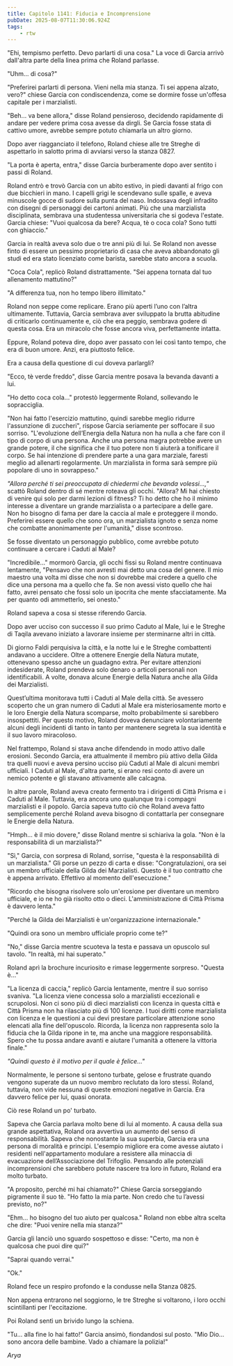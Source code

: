 ```yaml
---
title: Capitolo 1141: Fiducia e Incomprensione
pubDate: 2025-08-07T11:30:06.924Z
tags:
    - rtw
---
```





















"Ehi, tempismo perfetto. Devo parlarti di una cosa." La voce di Garcia arrivò dall'altra parte della linea prima che Roland parlasse.






"Uhm... di cosa?"






"Preferirei parlarti di persona. Vieni nella mia stanza. Ti sei appena alzato, vero?" chiese Garcia con condiscendenza, come se dormire fosse un'offesa capitale per i marzialisti.






"Beh... va bene allora," disse Roland pensieroso, decidendo rapidamente di andare per vedere prima cosa avesse da dirgli. Se Garcia fosse stata di cattivo umore, avrebbe sempre potuto chiamarla un altro giorno.






Dopo aver riagganciato il telefono, Roland chiese alle tre Streghe di aspettarlo in salotto prima di avviarsi verso la stanza 0827.






"La porta è aperta, entra," disse Garcia burberamente dopo aver sentito i passi di Roland.






Roland entrò e trovò Garcia con un abito estivo, in piedi davanti al frigo con due bicchieri in mano. I capelli grigi le scendevano sulle spalle, e aveva minuscole gocce di sudore sulla punta del naso. Indossava degli infradito con disegni di personaggi dei cartoni animati. Più che una marzialista disciplinata, sembrava una studentessa universitaria che si godeva l'estate. Garcia chiese: "Vuoi qualcosa da bere? Acqua, tè o coca cola? Sono tutti con ghiaccio."






Garcia in realtà aveva solo due o tre anni più di lui. Se Roland non avesse finto di essere un pessimo proprietario di casa che aveva abbandonato gli studi ed era stato licenziato come barista, sarebbe stato ancora a scuola.






"Coca Cola", replicò Roland distrattamente. "Sei appena tornata dal tuo allenamento mattutino?"






"A differenza tua, non ho tempo libero illimitato."






Roland non seppe come replicare. Erano più aperti l’uno con l’altra ultimamente. Tuttavia, Garcia sembrava aver sviluppato la brutta abitudine di criticarlo continuamente e, ciò che era peggio, sembrava godere di questa cosa. Era un miracolo che fosse ancora viva, perfettamente intatta.






Eppure, Roland poteva dire, dopo aver passato con lei così tanto tempo, che era di buon umore. Anzi, era piuttosto felice.






Era a causa della questione di cui doveva parlargli?






"Ecco, tè verde freddo", disse Garcia mentre posava la bevanda davanti a lui.






"Ho detto coca cola..." protestò leggermente Roland, sollevando le sopracciglia.






"Non hai fatto l'esercizio mattutino, quindi sarebbe meglio ridurre l'assunzione di zuccheri", rispose Garcia seriamente per soffocare il suo sorriso. "L'evoluzione dell’Energia della Natura non ha nulla a che fare con il tipo di corpo di una persona. Anche una persona magra potrebbe avere un grande potere, il che significa che il tuo potere non ti aiuterà a tonificare il corpo. Se hai intenzione di prendere parte a una gara marziale, faresti meglio ad allenarti regolarmente. Un marzialista in forma sarà sempre più popolare di uno in sovrappeso."






<em>"Allora perché ti sei preoccupata di chiedermi che bevanda volessi…,"</em> scattò Roland dentro di sé mentre roteava gli occhi. "Allora? Mi hai chiesto di venire qui solo per darmi lezioni di fitness? Ti ho detto che ho il minimo interesse a diventare un grande marzialista o a partecipare a delle gare. Non ho bisogno di fama per dare la caccia al male e proteggere il mondo. Preferirei essere quello che sono ora, un marzialista ignoto e senza nome che combatte anonimamente per l'umanità," disse scontroso.






Se fosse diventato un personaggio pubblico, come avrebbe potuto continuare a cercare i Caduti al Male?






"Incredibile..." mormorò Garcia, gli occhi fissi su Roland mentre continuava lentamente, "Pensavo che non avresti mai detto una cosa del genere. Il mio maestro una volta mi disse che non si dovrebbe mai credere a quello che dice una persona ma a quello che fa. Se non avessi visto quello che hai fatto, avrei pensato che fossi solo un ipocrita che mente sfacciatamente. Ma per quanto odi ammetterlo, sei onesto."






Roland sapeva a cosa si stesse riferendo Garcia.






Dopo aver ucciso con successo il suo primo Caduto al Male, lui e le Streghe di Taqila avevano iniziato a lavorare insieme per sterminarne altri in città.






Di giorno Faldi perquisiva la città, e la notte lui e le Streghe combattenti andavano a uccidere. Oltre a ottenere Energie della Natura mutate, ottenevano spesso anche un guadagno extra. Per evitare attenzioni indesiderate, Roland prendeva solo denaro o articoli personali non identificabili. A volte, donava alcune Energie della Natura anche alla Gilda dei Marzialisti.






Quest’ultima monitorava tutti i Caduti al Male della città. Se avessero scoperto che un gran numero di Caduti al Male era misteriosamente morto e le loro Energie della Natura scomparse, molto probabilmente si sarebbero insospettiti. Per questo motivo, Roland doveva denunciare volontariamente alcuni degli incidenti di tanto in tanto per mantenere segreta la sua identità e il suo lavoro miracoloso.






Nel frattempo, Roland si stava anche difendendo in modo attivo dalle erosioni. Secondo Garcia, era attualmente il membro più attivo della Gilda tra quelli nuovi e aveva persino ucciso più Caduti al Male di alcuni membri ufficiali. I Caduti al Male, d'altra parte, si erano resi conto di avere un nemico potente e gli stavano attivamente alle calcagna.






In altre parole, Roland aveva creato fermento tra i dirigenti di Città Prisma e i Caduti al Male. Tuttavia, era ancora uno qualunque tra i compagni marzialisti e il popolo. Garcia sapeva tutto ciò che Roland aveva fatto semplicemente perché Roland aveva bisogno di contattarla per consegnare le Energie della Natura.






"Hmph... è il mio dovere," disse Roland mentre si schiariva la gola. "Non è la responsabilità di un marzialista?"






"Sì," Garcia, con sorpresa di Roland, sorrise, "questa è la responsabilità di un marzialista." Gli porse un pezzo di carta e disse: "Congratulazioni, ora sei un membro ufficiale della Gilda dei Marzialisti. Questo è il tuo contratto che è appena arrivato. Effettivo al momento dell'esecuzione."






"Ricordo che bisogna risolvere solo un'erosione per diventare un membro ufficiale, e io ne ho già risolto otto o dieci. L'amministrazione di Città Prisma è davvero lenta."






"Perché la Gilda dei Marzialisti è un'organizzazione internazionale."






"Quindi ora sono un membro ufficiale proprio come te?"






"No," disse Garcia mentre scuoteva la testa e passava un opuscolo sul tavolo. "In realtà, mi hai superato."






Roland aprì la brochure incuriosito e rimase leggermente sorpreso. "Questa è…"






"La licenza di caccia," replicò Garcia lentamente, mentre il suo sorriso svaniva. "La licenza viene concessa solo a marzialisti eccezionali e scrupolosi. Non ci sono più di dieci marzialisti con licenza in questa città e Città Prisma non ha rilasciato più di 100 licenze. I tuoi diritti come marzialista con licenza e le questioni a cui devi prestare particolare attenzione sono elencati alla fine dell'opuscolo. Ricorda, la licenza non rappresenta solo la fiducia che la Gilda ripone in te, ma anche una maggiore responsabilità. Spero che tu possa andare avanti e aiutare l'umanità a ottenere la vittoria finale."






<em>"Quindi questo è il motivo per il quale è felice..."</em>






Normalmente, le persone si sentono turbate, gelose e frustrate quando vengono superate da un nuovo membro reclutato da loro stessi. Roland, tuttavia, non vide nessuna di queste emozioni negative in Garcia. Era davvero felice per lui, quasi onorata.






Ciò rese Roland un po' turbato.






Sapeva che Garcia parlava molto bene di lui al momento. A causa della sua grande aspettativa, Roland ora avvertiva un aumento del senso di responsabilità. Sapeva che nonostante la sua superbia, Garcia era una persona di moralità e principi. L'esempio migliore era come avesse aiutato i residenti nell'appartamento modulare a resistere alla minaccia di evacuazione dell’Associazione del Trifoglio. Pensando alle potenziali incomprensioni che sarebbero potute nascere tra loro in futuro, Roland era molto turbato.






"A proposito, perché mi hai chiamato?" Chiese Garcia sorseggiando pigramente il suo tè. "Ho fatto la mia parte. Non credo che tu l’avessi previsto, no?"






"Ehm... ho bisogno del tuo aiuto per qualcosa." Roland non ebbe altra scelta che dire: "Puoi venire nella mia stanza?"






Garcia gli lanciò uno sguardo sospettoso e disse: "Certo, ma non è qualcosa che puoi dire qui?"






"Saprai quando verrai."






"Ok."






Roland fece un respiro profondo e la condusse nella Stanza 0825.






Non appena entrarono nel soggiorno, le tre Streghe si voltarono, i loro occhi scintillanti per l'eccitazione.






Poi Roland sentì un brivido lungo la schiena.






"Tu... alla fine lo hai fatto!" Garcia ansimò, fiondandosi sul posto. "Mio Dio... sono ancora delle bambine. Vado a chiamare la polizia!"






<em>Arya</em>


                                


                                



